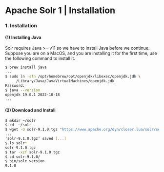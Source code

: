 # Apache Solr 1 | Installation

### 1. Installation 

#### (1) Installing Java

Solr requires Java >= v11 so we have to install Java before we continue. Suppose you are on a MacOS, and you are installing it for the first time, use the following command to install it.

```bash
$ brew install java
...
$ sudo ln -sfn /opt/homebrew/opt/openjdk/libexec/openjdk.jdk \
     /Library/Java/JavaVirtualMachines/openjdk.jdk
Password:
$ java --version
openjdk 19.0.1 2022-10-18
...
```

#### (2) Download and Install 

```bash
$ mkdir ~/solr
$ cd  ~/solr
$ wget -O solr-9.1.0.tgz "https://www.apache.org/dyn/closer.lua/solr/solr/9.1.0/solr-9.1.0.tgz?action=download"
...
‘solr-9.1.0.tgz’ saved [...]
$ ls solr*
solr-9.1.0.tgz
$ tar -xzf solr-9.1.0.tgz
$ cd solr-9.1.0/
$ bin/solr version
9.1.0
```

